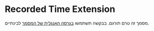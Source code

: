 # Recorded Time Extension
מסמך זה טרם תורגם. בבקשה תשתמשו [בגרסה האנגלית של המסמך](../../../extensions/recordedtime.md) לבינתיים.
